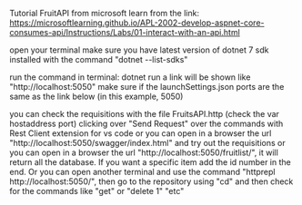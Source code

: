 Tutorial FruitAPI from microsoft learn
from the link: https://microsoftlearning.github.io/APL-2002-develop-aspnet-core-consumes-api/Instructions/Labs/01-interact-with-an-api.html

open your terminal
make sure you have latest version of dotnet 7 sdk installed with the command "dotnet --list-sdks"

run the command in terminal: dotnet run
a link will be shown like "http://localhost:5050"
make sure if the launchSettings.json ports are the same as the link below (in this example, 5050)


you can check the requisitions with the file FruitsAPI.http (check the var hostaddress port) clicking over "Send Request" over the commands with Rest Client extension for vs code or
you can open in a browser the url "http://localhost:5050/swagger/index.html" and try out the requisitions or
you can open in a browser the url "http://localhost:5050/fruitlist/", it will return all the database. If you want a specific item add the id number in the end. Or
you can open another terminal and use the command "httprepl http://localhost:5050/", then go to the repository using "cd" and then check for the commands like "get" or "delete 1" "etc"
